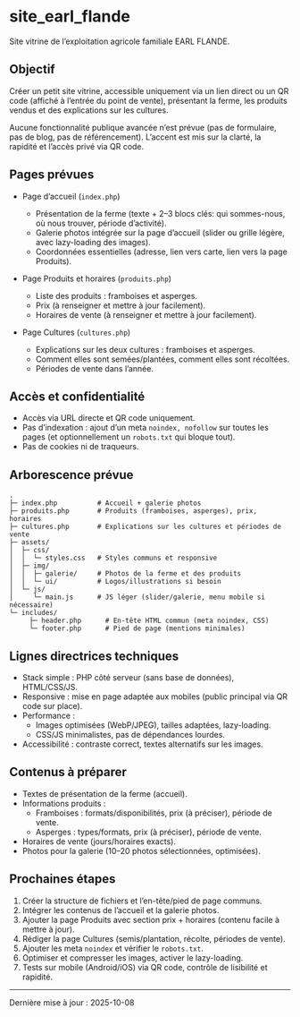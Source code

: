 # site_earl_flande

Site vitrine de l’exploitation agricole familiale EARL FLANDE.

## Objectif

Créer un petit site vitrine, accessible uniquement via un lien direct ou un QR code (affiché à l’entrée du point de vente), présentant la ferme, les produits vendus et des explications sur les cultures.

Aucune fonctionnalité publique avancée n’est prévue (pas de formulaire, pas de blog, pas de référencement). L’accent est mis sur la clarté, la rapidité et l’accès privé via QR code.

## Pages prévues

- Page d’accueil (`index.php`)
	- Présentation de la ferme (texte + 2–3 blocs clés: qui sommes-nous, où nous trouver, période d’activité).
	- Galerie photos intégrée sur la page d’accueil (slider ou grille légère, avec lazy-loading des images).
	- Coordonnées essentielles (adresse, lien vers carte, lien vers la page Produits).

- Page Produits et horaires (`produits.php`)
	- Liste des produits : framboises et asperges.
	- Prix (à renseigner et mettre à jour facilement).
	- Horaires de vente (à renseigner et mettre à jour facilement).

- Page Cultures (`cultures.php`)
	- Explications sur les deux cultures : framboises et asperges.
	- Comment elles sont semées/plantées, comment elles sont récoltées.
	- Périodes de vente dans l’année.

## Accès et confidentialité

- Accès via URL directe et QR code uniquement.
- Pas d’indexation : ajout d’un meta `noindex, nofollow` sur toutes les pages (et optionnellement un `robots.txt` qui bloque tout).
- Pas de cookies ni de traqueurs.

## Arborescence prévue

```
.
├─ index.php          # Accueil + galerie photos
├─ produits.php       # Produits (framboises, asperges), prix, horaires
├─ cultures.php       # Explications sur les cultures et périodes de vente
├─ assets/
│  ├─ css/
│  │  └─ styles.css   # Styles communs et responsive
│  ├─ img/
│  │  ├─ galerie/     # Photos de la ferme et des produits
│  │  └─ ui/          # Logos/illustrations si besoin
│  └─ js/
│     └─ main.js      # JS léger (slider/galerie, menu mobile si nécessaire)
└─ includes/
	 ├─ header.php      # En-tête HTML commun (meta noindex, CSS)
	 └─ footer.php      # Pied de page (mentions minimales)
```

## Lignes directrices techniques

- Stack simple : PHP côté serveur (sans base de données), HTML/CSS/JS.
- Responsive : mise en page adaptée aux mobiles (public principal via QR code sur place).
- Performance :
	- Images optimisées (WebP/JPEG), tailles adaptées, lazy-loading.
	- CSS/JS minimalistes, pas de dépendances lourdes.
- Accessibilité : contraste correct, textes alternatifs sur les images.

## Contenus à préparer

- Textes de présentation de la ferme (accueil).
- Informations produits :
	- Framboises : formats/disponibilités, prix (à préciser), période de vente.
	- Asperges : types/formats, prix (à préciser), période de vente.
- Horaires de vente (jours/horaires exacts).
- Photos pour la galerie (10–20 photos sélectionnées, optimisées).

## Prochaines étapes

1. Créer la structure de fichiers et l’en-tête/pied de page communs.
2. Intégrer les contenus de l’accueil et la galerie photos.
3. Ajouter la page Produits avec section prix + horaires (contenu facile à mettre à jour).
4. Rédiger la page Cultures (semis/plantation, récolte, périodes de vente).
5. Ajouter les meta `noindex` et vérifier le `robots.txt`.
6. Optimiser et compresser les images, activer le lazy-loading.
7. Tests sur mobile (Android/iOS) via QR code, contrôle de lisibilité et rapidité.

---

Dernière mise à jour : 2025-10-08
